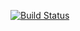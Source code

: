 [![Build Status](https://travis-ci.org/tobidope/axadevacademy-tdd.svg?branch=master)](https://travis-ci.org/tobidope/axadevacademy-tdd)